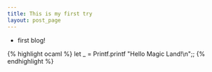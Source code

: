 ```yaml
---
title: This is my first try
layout: post_page
---
```


- first blog!

{% highlight ocaml %}
let _ = Printf.printf "Hello Magic Land!\n";;
{% endhighlight %}